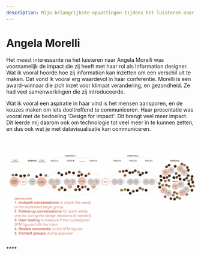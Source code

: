 ```yaml
---
description: Mijn belangrijkste opvattingen tijdens het luisteren naar Angela Morelli
---
```


# Angela Morelli

Het meest interessante na het luisteren naar Angela Morelli was voornamelijk de impact die zij heeft met haar rol als Information designer. Wat ik vooral hoorde hoe zij information kan inzetten om een verschil uit te maken. Dat vond ik vooral erg waardevol in haar conferentie. Morelli is een award-winnaar die zich inzet voor klimaat verandering, en gezondheid. Ze had veel samenwerkingen die zij introduceerde. 

Wat ik vooral een aspiratie in haar vind is het mensen aansporen, en de keuzes maken om iets doeltreffend te communiceren. Haar presentatie was vooral met de bedoeling 'Design for impact'. Dit brengt veel meer impact. Dit leerde mij daarom ook om technologie tot veel meer in te kunnen zetten, en dus ook wat je met datavisualisatie kan communiceren. 

 

![](../.gitbook/assets/schermafbeelding-2020-09-03-om-14.34.07.png)

\*\*\*\*

